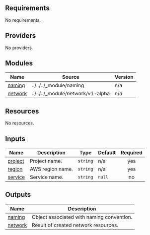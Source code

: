 ## Requirements

No requirements.

## Providers

No providers.

## Modules

| Name | Source | Version |
|------|--------|---------|
| <a name="module_naming"></a> [naming](#module\_naming) | ../../../_module/naming | n/a |
| <a name="module_network"></a> [network](#module\_network) | ../../../_module/network/v1-alpha | n/a |

## Resources

No resources.

## Inputs

| Name | Description | Type | Default | Required |
|------|-------------|------|---------|:--------:|
| <a name="input_project"></a> [project](#input\_project) | Project name. | `string` | n/a | yes |
| <a name="input_region"></a> [region](#input\_region) | AWS region name. | `string` | n/a | yes |
| <a name="input_service"></a> [service](#input\_service) | Service name. | `string` | `null` | no |

## Outputs

| Name | Description |
|------|-------------|
| <a name="output_naming"></a> [naming](#output\_naming) | Object associated with naming convention. |
| <a name="output_network"></a> [network](#output\_network) | Result of created network resources. |
